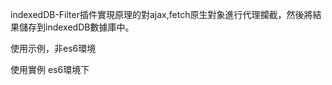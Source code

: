 
indexedDB-Filter插件實現原理的對ajax,fetch原生對象進行代理攔截，然後將結果儲存到indexedDB數據庫中。

使用示例，非es6環境
<script src="../dist/indexed-filter.js"></script>
  <script>  
  if (window.indexedFilter) {
            //全部拦截，包括ajax，fetch发送的请求
            new window.indexedFilter.FetchHook({
                filter: {//"json"表示建表名称，"/tileset/country_index/cesium3dtiles"表示需要拦截的请求的公共部分
                    "json": ["localhost:8077/Tileset"],
                    "21187": ["/21187"]       
                },
            });
            //测试地址
            let textUrl = "https://js.arcgis.com/4.17/esri/widgets/Zoom/t9n/Zoom_zh-CN.json";
            let uri1 = 'http://localhost:8077/Tileset/tileset.json';
                //发送一个fetch 请求图片
                fetch(textUrl)
                    .then(function (response) {
                        response.json().then(data => {
                         console.log(data);
                        })
                    })
                //发送一个ajax
                $.get(uri1).then(da => {
                    da
                })
                }
    
    </script>
使用實例 es6環境下 
<script>

</script>


